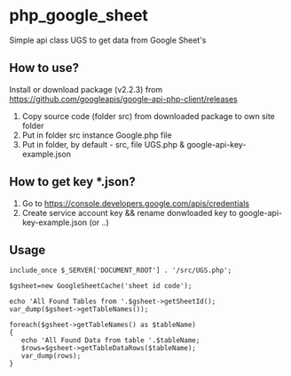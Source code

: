# php_google_sheet
Simple api class UGS to get data from Google Sheet's

## How to use?

Install or download package (v2.2.3) from https://github.com/googleapis/google-api-php-client/releases

1. Copy source code (folder src) from downloaded package to own site folder
2. Put in folder src instance Google.php file
3. Put in folder, by default - src, file UGS.php & google-api-key-example.json

## How to get key *.json?
1. Go to https://console.developers.google.com/apis/credentials
2. Create service account key && rename donwloaded key to google-api-key-example.json (or ..)

## Usage
```
include_once $_SERVER['DOCUMENT_ROOT'] . '/src/UGS.php';

$gsheet=new GoogleSheetCache('sheet id code');

echo 'All Found Tables from '.$gsheet->getSheetId();
var_dump($gsheet->getTableNames());

foreach($gsheet->getTableNames() as $tableName)
{
   echo 'All Found Data from table '.$tableName;
   $rows=$gsheet->getTableDataRows($tableName);
   var_dump(rows);
}

```
